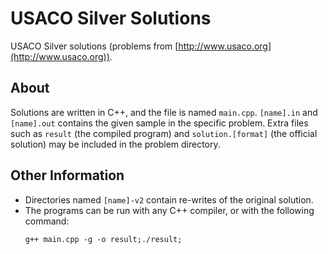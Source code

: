 # USACO Silver Solutions
USACO Silver solutions (problems from [http://www.usaco.org](http://www.usaco.org)).

## About
Solutions are written in C++, and the file is named ``main.cpp``. ``[name].in`` and ``[name].out`` contains the given sample in the specific problem.
Extra files such as ``result`` (the compiled program) and ``solution.[format]`` (the official solution) may be included in the problem directory.

## Other Information
* Directories named ``[name]-v2`` contain re-writes of the original solution.
* The programs can be run with any C++ compiler, or with the following command:
  ```
  g++ main.cpp -g -o result;./result;
  ```